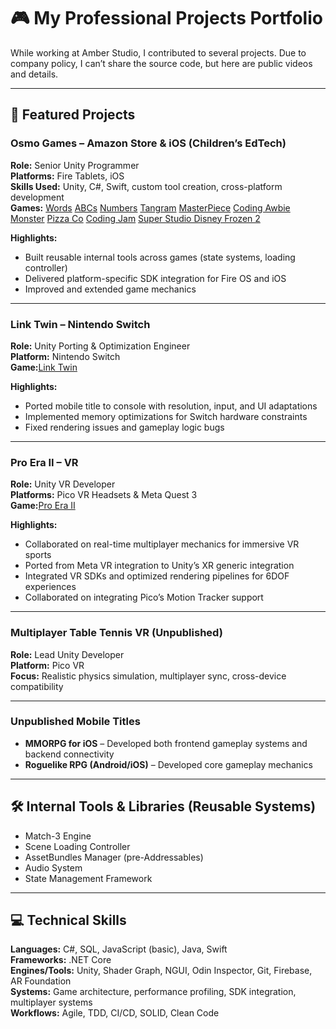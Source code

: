 # 🎮 My Professional Projects Portfolio

While working at Amber Studio, I contributed to several projects.
Due to company policy, I can’t share the source code, but here are public videos and details.

---

## 📌 Featured Projects

### **Osmo Games – Amazon Store & iOS (Children’s EdTech)**
**Role:** Senior Unity Programmer  
**Platforms:** Fire Tablets, iOS  
**Skills Used:** Unity, C#, Swift, custom tool creation, cross-platform development  
**Games:** 
[Words](https://youtu.be/AYASdm6dnVQ?si=I0Sjltsl1UGImaR)
[ABCs]()
[Numbers](https://youtu.be/DO801W5o9Ic?si=5HMLbb8asPM1QD7S)
[Tangram](https://youtu.be/88NIZXw9OSc?si=VpykOgU-yK_V0vm4)
[MasterPiece](https://youtu.be/0upQlA6K5YI?si=k01XeyaRj7jdwAYN)
[Coding Awbie](https://youtu.be/0Im8y4jKqQ0?si=bRgjv_mh4J23QnT4)
[Monster](https://youtu.be/_HeZmdc-pgY?si=gsbeP8HYANfaipEj)
[Pizza Co](https://youtu.be/zAl68Ia9rgw?si=3jVTGLpyu6CAHd4-)
[Coding Jam](https://youtu.be/MtuxLXrYYsw?si=Rbx-KJ3PavdVVdYu)
[Super Studio Disney Frozen 2](https://youtu.be/j5DDNHUILuc?si=4ANxWOBRVCZHMNUm)

**Highlights:**
- Built reusable internal tools across games (state systems, loading controller)  
- Delivered platform-specific SDK integration for Fire OS and iOS  
- Improved and extended game mechanics  

---

### **Link Twin – Nintendo Switch**
**Role:** Unity Porting & Optimization Engineer  
**Platform:** Nintendo Switch  
**Game:**[Link Twin](https://youtu.be/y-Zk9Zpo9Vw?si=FL16FGdfAxxtjpi3)

**Highlights:**
- Ported mobile title to console with resolution, input, and UI adaptations  
- Implemented memory optimizations for Switch hardware constraints  
- Fixed rendering issues and gameplay logic bugs  

---

### **Pro Era II – VR**
**Role:** Unity VR Developer  
**Platforms:** Pico VR Headsets & Meta Quest 3  
**Game:**[Pro Era II](https://youtu.be/RXcKQ9LrY0U?si=A8TROAO4hll1Wcn5)

**Highlights:**
- Collaborated on real-time multiplayer mechanics for immersive VR sports  
- Ported from Meta VR integration to Unity’s XR generic integration  
- Integrated VR SDKs and optimized rendering pipelines for 6DOF experiences  
- Collaborated on integrating Pico’s Motion Tracker support  

---

### **Multiplayer Table Tennis VR (Unpublished)**
**Role:** Lead Unity Developer  
**Platform:** Pico VR  
**Focus:** Realistic physics simulation, multiplayer sync, cross-device compatibility  

---

### **Unpublished Mobile Titles**
- **MMORPG for iOS** – Developed both frontend gameplay systems and backend connectivity  
- **Roguelike RPG (Android/iOS)** – Developed core gameplay mechanics  

---

## 🛠 Internal Tools & Libraries (Reusable Systems)
- Match-3 Engine  
- Scene Loading Controller  
- AssetBundles Manager (pre-Addressables)  
- Audio System  
- State Management Framework  

---

## 💻 Technical Skills

**Languages:** C#, SQL, JavaScript (basic), Java, Swift  
**Frameworks:** .NET Core  
**Engines/Tools:** Unity, Shader Graph, NGUI, Odin Inspector, Git, Firebase, AR Foundation  
**Systems:** Game architecture, performance profiling, SDK integration, multiplayer systems  
**Workflows:** Agile, TDD, CI/CD, SOLID, Clean Code  
